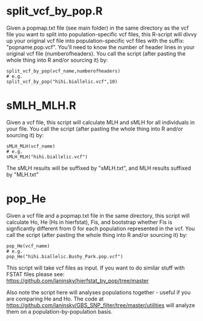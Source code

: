# split_vcf_by_pop.R
Given a popmap.txt file (see main folder) in the same directory as the vcf file you want to split into population-specific vcf files, this R-script will divvy up your original vcf file into population-specific vcf files with the suffix: "popname.pop.vcf". You'll need to know the number of header lines in your original vcf file (numberofheaders). You call the script (after pasting the whole thing into R and/or sourcing it) by:
```
split_vcf_by_pop(vcf_name,numberofheaders)
# e.g.
split_vcf_by_pop("hihi.biallelic.vcf",10)
```

# sMLH_MLH.R
Given a vcf file, this script will calculate MLH and sMLH for all individuals in your file. You call the script (after pasting the whole thing into R and/or sourcing it) by:
```
sMLH_MLH(vcf_name)
# e.g.
sMLH_MLH("hihi.biallelic.vcf")
```
The sMLH results will be suffixed by "sMLH.txt", and MLH results suffixed by "MLH.txt"

# pop_He
Given a vcf file and a popmap.txt file in the same directory, this script will calculate Ho, He (Hs in hierfstat), Fis, and bootstrap whether Fis is signficantly different from 0 for each population represented in the vcf. You call the script (after pasting the whole thing into R and/or sourcing it) by:
```
pop_He(vcf_name)
# e.g.
pop_He("hihi.biallelic.Bushy_Park.pop.vcf")
```
This script will take vcf files as input. If you want to do similar stuff with FSTAT files please see:
https://github.com/laninsky/hierfstat_by_pop/tree/master

Also note the script here will analyses populations together - useful if you are comparing He and Ho. The code at https://github.com/laninsky/GBS_SNP_filter/tree/master/utilities will analyze them on a population-by-population basis.
